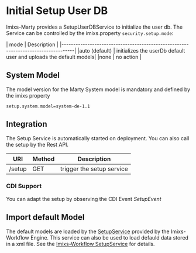 # Initial Setup User DB

Imixs-Marty provides a SetupUserDBService to initialize the user db. The Service can be controlled by the 
imixs.property `security.setup.mode`:


| mode  		| Description                               						|
|-----------------------------------------------------------------------------------|
|auto (default)	| initializes the userDb default user and uploads the default models|
|none			| no action 														|


## System Model

The model version for the Marty System model is mandatory and defined by the imixs property

	setup.system.model=system-de-1.1




## Integration
The Setup Service is automatically started on deployment. You can also call the setup by the Rest API.



| URI                                           | Method| Description                                                           | 
|-----------------------------------------------|-------|----------------------------------------------------------------|
| /setup                                        | GET  | trigger the setup service |



### CDI Support 


You can adapt the setup by observing the CDI Event _SetupEvent_



## Import default Model

The default models are loaded by the [SetupService](https://www.imixs.org/doc/engine/setupservice.html) provided by the Imixs-Workflow Engine.
This service can also be used to load defauld data stored in a xml file.
See the   [Imixs-Workflow SetupService](https://www.imixs.org/doc/engine/setupservice.html) for details.

